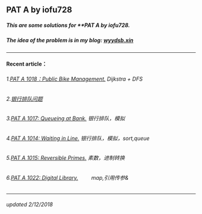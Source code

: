 ## PAT A by iofu728 

##### This are some solutions for **PAT A by iofu728.

##### The idea of the problem is in my blog: [wyydsb.xin][1]
-----
#### Recent article：
###### 1.[PAT A 1018：Public Bike Management.][2]  Dijkstra + DFS
###### 2.[银行排队问题][3]
###### 3.[PAT A 1017: Queueing at Bank.][4]        银行排队，模拟
###### 4.[PAT A 1014: Waiting in Line.][5]         银行排队，模拟，sort,queue
###### 5.[PAT A 1015: Reversible Primes.][6]       素数，进制转换
###### 6.[PAT A 1022: Digital Library.][7]         map,引用传参&

-----
###### updated 2/12/2018


				
[1]:http://wyydsb.xin     "乌云压顶是吧"
[2]: http://wyydsb.xin/2018/02/11/1018/  "PAT A 1018: Public Bike Management (30)"
[3]: http://wyydsb.xin/2018/02/10/slfx/  "银行排队问题分析"
[4]: http://wyydsb.xin/2018/02/10/1017/  "PAT A 1017: Queueing at Bank (25)"
[5]: http://wyydsb.xin/2018/02/10/1014/  "PAT A 1014: Waiting in Line (30)"
[6]: http://wyydsb.xin/2018/02/10/1015/  "PAT A 1015:  Reversible Primes (20)"
[7]:http://wyydsb.xin/2018/02/09/1022/  "PAT A 1022: Digital Library (30)"
